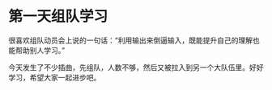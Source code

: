 # 第一天组队学习

很喜欢组队动员会上说的一句话：“利用输出来倒逼输入，既能提升自己的理解也能帮助别人学习。”

今天发生了不少插曲，先组队，人数不够，然后又被拉入到另一个大队伍里。好好学习，希望大家一起进步吧。